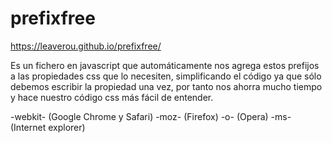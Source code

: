 prefixfree
=============
https://leaverou.github.io/prefixfree/

Es un fichero en javascript que automáticamente nos agrega estos prefijos a las propiedades css que lo necesiten, simplificando el código ya que sólo debemos escribir la propiedad una vez, por tanto nos ahorra mucho tiempo y hace nuestro código css más fácil de entender.

-webkit- (Google Chrome y Safari)
-moz- (Firefox)
-o- (Opera)
-ms- (Internet explorer)

<script src=”prefixfree.min.js” type="text/javascript"></script>